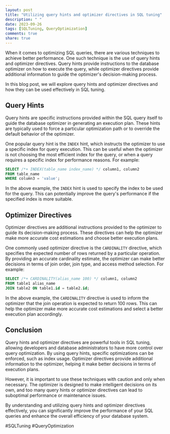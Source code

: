 ```yaml
---
layout: post
title: "Utilizing query hints and optimizer directives in SQL tuning"
description: " "
date: 2023-09-26
tags: [SQLTuning, QueryOptimization]
comments: true
share: true
---
```


When it comes to optimizing SQL queries, there are various techniques to achieve better performance. One such technique is the use of query hints and optimizer directives. Query hints provide instructions to the database optimizer on how to execute the query, while optimizer directives provide additional information to guide the optimizer's decision-making process.

In this blog post, we will explore query hints and optimizer directives and how they can be used effectively in SQL tuning.

## Query Hints

Query hints are specific instructions provided within the SQL query itself to guide the database optimizer in generating an execution plan. These hints are typically used to force a particular optimization path or to override the default behavior of the optimizer.

One popular query hint is the `INDEX` hint, which instructs the optimizer to use a specific index for query execution. This can be useful when the optimizer is not choosing the most efficient index for the query, or when a query requires a specific index for performance reasons. For example:

```sql
SELECT /*+ INDEX(table_name index_name) */ column1, column2
FROM table_name
WHERE column3 = 'value';
```

In the above example, the `INDEX` hint is used to specify the index to be used for the query. This can potentially improve the query's performance if the specified index is more suitable.

## Optimizer Directives

Optimizer directives are additional instructions provided to the optimizer to guide its decision-making process. These directives can help the optimizer make more accurate cost estimations and choose better execution plans.

One commonly used optimizer directive is the `CARDINALITY` directive, which specifies the expected number of rows returned by a particular operation. By providing an accurate cardinality estimate, the optimizer can make better decisions in terms of join order, join type, and access method selection. For example:

```sql
SELECT /*+ CARDINALITY(alias_name 100) */ column1, column2
FROM table1 alias_name
JOIN table2 ON table1.id = table2.id;
```

In the above example, the `CARDINALITY` directive is used to inform the optimizer that the join operation is expected to return 100 rows. This can help the optimizer make more accurate cost estimations and select a better execution plan accordingly.

## Conclusion

Query hints and optimizer directives are powerful tools in SQL tuning, allowing developers and database administrators to have more control over query optimization. By using query hints, specific optimizations can be enforced, such as index usage. Optimizer directives provide additional information to the optimizer, helping it make better decisions in terms of execution plans.

However, it is important to use these techniques with caution and only when necessary. The optimizer is designed to make intelligent decisions on its own, and too many query hints or optimizer directives can lead to suboptimal performance or maintenance issues.

By understanding and utilizing query hints and optimizer directives effectively, you can significantly improve the performance of your SQL queries and enhance the overall efficiency of your database system.

#SQLTuning #QueryOptimization